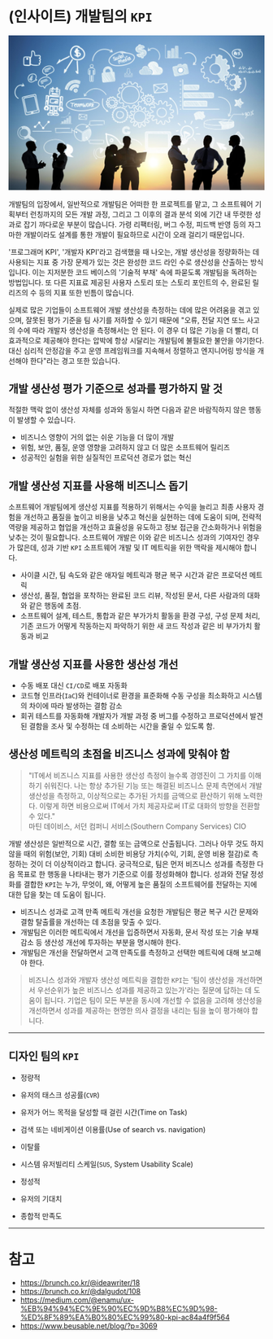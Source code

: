 # (인사이트) 개발팀의 `KPI`

![dev_team](./assets/dev_team.jpg)

개발팀의 입장에서, 일반적으로 개발팀은 어떠한 한 프로젝트를 맡고, 그 소프트웨어 기획부터 런칭까지의 모든 개발 과정, 그리고 그 이후의 결과 분석 외에 기간 내 뚜렷한 성과로 잡기 까다로운 부분이 많습니다. 가령 리팩터링, 버그 수정, 피드백 반영 등의 자그마한 개발이라도 설계를 통한 개발이 필요하므로 시간이 오래 걸리기 때문입니다.

'프로그래머 KPI', '개발자 KPI'라고 검색했을 때 나오는, 개발 생산성을 정량화하는 데 사용되는 지표 중 가장 문제가 있는 것은 완성한 코드 라인 수로 생산성을 산출하는 방식입니다. 이는 지저분한 코드 베이스의 '기술적 부채' 속에 파묻도록 개발팀을 독려하는 방법입니다. 또 다른 지표료 제공된 사용자 스토리 또는 스토리 포인트의 수, 완료된 릴리즈의 수 등의 지표 또한 빈틈이 많습니다.

실제로 많은 기업들이 소프트웨어 개발 생산성을 측정하는 데에 많은 어려움을 겪고 있으며, 잘못된 평가 기준을 팀 사기를 저하할 수 있기 때문에 "오류, 전달 지연 또느 사고의 수에 따라 개발자 생산성을 측정해서는 안 된다. 이 경우 더 많은 기능을 더 빨리, 더 효과적으로 제공해야 한다는 압박에 항상 시달리는 개발팀에 불필요한 불안을 야기한다. 대신 심리적 안정감을 주고 운영 프레임워크를 지속해서 정렬하고 엔지니어링 방식을 개선해야 한다"라는 경고 또한 있습니다.

## 개발 생산성 평가 기준으로 성과를 평가하지 말 것

적절한 맥락 없이 생산성 자체를 성과와 동일시 하면 다음과 같은 바람직하지 않은 행동이 발생할 수 있습니다.

- 비즈니스 영향이 거의 없는 쉬운 기능을 더 많이 개발
- 위험, 보안, 품질, 운영 영향을 고려하지 않고 더 많은 소프트웨어 릴리즈
- 성공적인 실험을 위한 실질적인 프로덕션 경로가 없는 혁신

## 개발 생산성 지표를 사용해 비즈니스 돕기

소프트웨어 개발팀에게 생산성 지표를 적용하기 위해서는 수익을 늘리고 최종 사용자 경험을 개선하고 품질을 높이고 비용을 낮추고 혁신을 실현하는 데에 도움이 되며, 전략적 역량을 제공하고 협업을 개선하고 효율성을 유도하고 정보 접근을 간소화하거나 위험을 낮추는 것이 필요합니다.
소프트웨어 개발은 이와 같은 비즈니스 성과의 기여자인 경우가 많은데, 성과 기반 `KPI` 소프트웨어 개발 및 IT 메트릭을 위한 맥락을 제시해야 합니다.

- 사이클 시간, 팀 속도와 같은 애자일 메트릭과 평균 복구 시간과 같은 프로덕션 메트릭
- 생산성, 품질, 협업을 포착하는 완료된 코드 리뷰, 작성된 문서, 다른 사람과의 대화와 같은 행동에 초점.
- 소프트웨어 설계, 테스트, 통합과 같은 부가가치 활동을 환경 구성, 구성 문제 처리, 기존 코드가 어떻게 작동하는지 파악하기 위한 새 코드 작성과 같은 비 부가가치 활동과 비교

## 개발 생산성 지표를 사용한 생산성 개선

- 수동 배포 대신 `CI/CD`로 배포 자동화
- 코드형 인프라(`IaC`)와 컨테이너로 환경을 표준화해 수동 구성을 최소화하고 시스템의 차이에 따라 발생하는 결함 감소
- 회귀 테스트를 자동화해 개발자가 개발 과정 중 버그를 수정하고 프로덕션에서 발견된 결함을 조사 및 수정하는 데 소비하는 시간을 줄일 수 있도록 함.

## 생산성 메트릭의 초점을 비즈니스 성과에 맞춰야 함

> "IT에서 비즈니스 지표를 사용한 생산성 측정이 늘수록 경영진이 그 가치를 이해하기 쉬워진다. 나는 항상 추가된 기능 또는 해결된 비즈니스 문제 측면에서 개발 생산성을 측정하고, 이상적으로는 추가된 가치를 금액으로 환산하기 위해 노력한다. 이렇게 하면 비용으로써 IT에서 가치 제공자로써 IT로 대화의 방향을 전환할 수 있다."  
> 마틴 데이비스, 서던 컴퍼니 서비스(Southern Company Services) CIO

개발 생산성은 일반적으로 시간, 결함 또는 금액으로 산출됩니다. 그러나 아무 것도 하지 않을 때의 위험(보안, 기회) 대비 소비한 비용당 가치(수익, 기회, 운영 비용 절감)로 측정하는 것이 더 이상적이라고 합니다. 궁극적으로, 팀은 먼저 비즈니스 성과를 측정한 다음 목표로 한 행동을 나타내는 평가 기준으로 이를 정성화해야 합니다. 성과와 전달 정성화를 결합한 `KPI`는 누가, 무엇이, 왜, 어떻게 높은 품질의 소프트웨어를 전달하는 지에 대한 답을 찾는 데 도움이 됩니다.

- 비즈니스 성과로 고객 만족 메트릭 개선을 요청한 개발팀은 평균 복구 시간 문제와 결함 탈출률을 개선하는 데 초점을 맞출 수 있다.
- 개발팀은 이러한 메트릭에서 개선을 입증하면서 자동화, 문서 작성 또는 기술 부채 감소 등 생산성 개선에 투자하는 부분을 명시해야 한다.
- 개발팀은 개선을 전달하면서 고객 만족도를 측정하고 선택한 메트릭에 대해 보고해야 한다.

> 비즈니스 성과와 개발자 생산성 메트릭을 결합한 `KPI`는 '팀이 생산성을 개선하면서 우선순위가 높은 비즈니스 성과를 제공하고 있는가'라는 질문에 답하는 데 도움이 됩니다. 기업은 팀이 모든 부분을 동시에 개선할 수 없음을 고려해 생산성을 개선하면서 성과를 제공하는 현명한 의사 결정을 내리는 팀을 높이 평가해야 합니다.

---

## 디자인 팀의 `KPI`

- 정량적

- 유저의 태스크 성공률(`CVR`)
- 유저가 어느 목적을 달성할 때 걸린 시간(Time on Task)
- 검색 또는 네비게이션 이용률(Use of search vs. navigation)
- 이탈률
- 시스템 유저빌리티 스케일(`SUS`, System Usability Scale)

- 정성적

- 유저의 기대치
- 종합적 만족도

---

# 참고

- https://brunch.co.kr/@ideawriter/18
- https://brunch.co.kr/@dalgudot/108
- https://medium.com/@enamu/ux-%EB%94%94%EC%9E%90%EC%9D%B8%EC%9D%98-%ED%8F%89%EA%B0%80%EC%99%80-kpi-ac84a4f9f564
- https://www.beusable.net/blog/?p=3069
